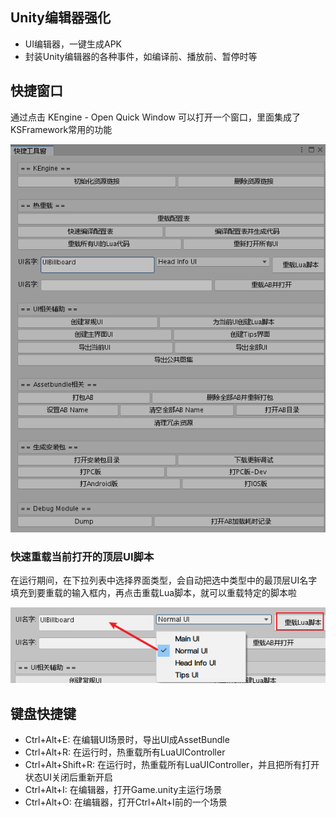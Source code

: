 
## Unity编辑器强化

- UI编辑器，一键生成APK
- 封装Unity编辑器的各种事件，如编译前、播放前、暂停时等

## 快捷窗口

通过点击 KEngine - Open Quick Window 可以打开一个窗口，里面集成了KSFramework常用的功能

![快捷窗口](../images/advanced/quick_window.png)

### 快速重载当前打开的顶层UI脚本

在运行期间，在下拉列表中选择界面类型，会自动把选中类型中的最顶层UI名字填充到要重载的输入框内，再点击重载Lua脚本，就可以重载特定的脚本啦

![重载顶层UI](../images/advanced/reload_topui.png)

## 键盘快捷键

- Ctrl+Alt+E: 在编辑UI场景时，导出UI成AssetBundle
- Ctrl+Alt+R: 在运行时，热重载所有LuaUIController
- Ctrl+Alt+Shift+R: 在运行时，热重载所有LuaUIController，并且把所有打开状态UI关闭后重新开启
- Ctrl+Alt+I: 在编辑器，打开Game.unity主运行场景
- Ctrl+Alt+O: 在编辑器，打开Ctrl+Alt+I前的一个场景
